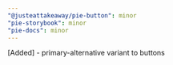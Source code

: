 ```yaml
---
"@justeattakeaway/pie-button": minor
"pie-storybook": minor
"pie-docs": minor
---
```


[Added] - primary-alternative variant to buttons
